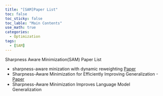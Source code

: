 ```yaml
---
title: "[SAM]Paper List"
toc: false
toc_sticky: false
toc_lable: "Main Contents"
use_math: true
categories:
  - Optimization
tags:
  - [SAM]
---
```


Sharpness Aware Minimization(SAM) Paper List

- sharpness-aware minization with dynamic reweighting
  [Paper](https://aclanthology.org/2022.findings-emnlp.417/)
- Sharpness-Aware Minimization for Efficiently Improving Generalization
  -[Paper](https://aclanthology.org/2022.acl-long.508.pdf)
- Sharpness-Aware Minimization Improves Language Model Generalization
